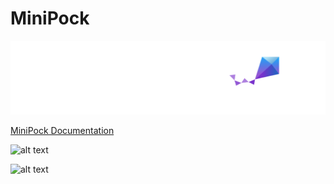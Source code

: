# MiniPock

![alt text](image.png)

[MiniPock Documentation](https://github.com/catie-aq/minipock_documentation)

![alt text](differnetiel.png)

![alt text](holonome.png)